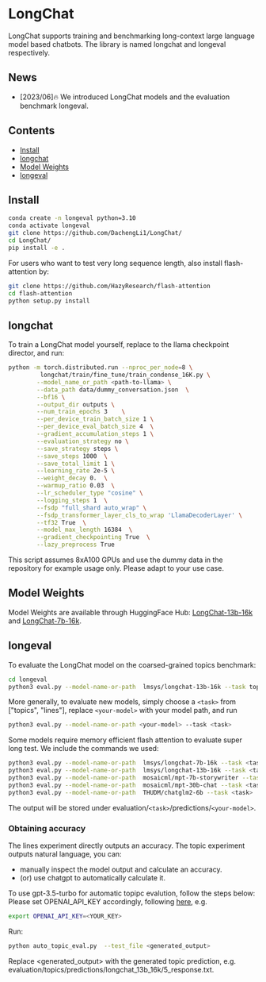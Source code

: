# LongChat
LongChat supports training and benchmarking long-context large language model based chatbots. The library is named longchat and longeval respectively.

## News
- [2023/06]🔥 We introduced LongChat models and the evaluation benchmark longeval.

## Contents
- [Install](#install)
- [longchat](#longchat)
- [Model Weights](#model-weights)
- [longeval](#longeval)

## Install
```bash
conda create -n longeval python=3.10
conda activate longeval
git clone https://github.com/DachengLi1/LongChat/
cd LongChat/
pip install -e .
```
For users who want to test very long sequence length, also install flash-attention by:
```bash
git clone https://github.com/HazyResearch/flash-attention
cd flash-attention
python setup.py install
```

## longchat
To train a LongChat model yourself, replace <path-to-llama> to the llama checkpoint director, and run:
```bash
python -m torch.distributed.run --nproc_per_node=8 \
         longchat/train/fine_tune/train_condense_16K.py \
        --model_name_or_path <path-to-llama> \
        --data_path data/dummy_conversation.json  \
        --bf16 \
        --output_dir outputs \
        --num_train_epochs 3    \
        --per_device_train_batch_size 1 \
        --per_device_eval_batch_size 4  \
        --gradient_accumulation_steps 1 \
        --evaluation_strategy no \
        --save_strategy steps \
        --save_steps 1000  \
        --save_total_limit 1 \
        --learning_rate 2e-5 \
        --weight_decay 0.  \
        --warmup_ratio 0.03  \
        --lr_scheduler_type "cosine" \
        --logging_steps 1  \
        --fsdp "full_shard auto_wrap" \
        --fsdp_transformer_layer_cls_to_wrap 'LlamaDecoderLayer' \
        --tf32 True  \
        --model_max_length 16384  \
        --gradient_checkpointing True  \
        --lazy_preprocess True
```
This script assumes 8xA100 GPUs and use the dummy data in the repository for example usage only. Please adapt to your use case.

## Model Weights
Model Weights are available through HuggingFace Hub: [LongChat-13b-16k](https://huggingface.co/lmsys/longchat-13b-16k) and [LongChat-7b-16k](https://huggingface.co/lmsys/longchat-7b-16k).

## longeval
To evaluate the LongChat model on the coarsed-grained topics benchmark:
```bash
cd longeval
python3 eval.py --model-name-or-path  lmsys/longchat-13b-16k --task topics --longchat_flash_attn
```

More generally, to evaluate new models, simply choose a ```<task>``` from ["topics", "lines"], replace ```<your-model>``` with your model path, and run
```bash
python3 eval.py --model-name-or-path <your-model> --task <task>
```
Some models require memory efficient flash attention to evaluate super long test. We include the commands we used:
```bash
python3 eval.py --model-name-or-path  lmsys/longchat-7b-16k --task <task> --longchat_flash_attn
python3 eval.py --model-name-or-path  lmsys/longchat-13b-16k --task <task> --longchat_flash_attn
python3 eval.py --model-name-or-path  mosaicml/mpt-7b-storywriter --task <task>
python3 eval.py --model-name-or-path  mosaicml/mpt-30b-chat --task <task> --num_gpus 8 --max_gpu_memory 10
python3 eval.py --model-name-or-path  THUDM/chatglm2-6b --task <task>
```
The output will be stored under evaluation/`<task>`/predictions/`<your-model>`.

### Obtaining accuracy
The lines experiment directly outputs an accuracy. The topic experiment outputs natural language, you can:
- manually inspect the model output and calculate an accuracy.
- (or) use chatgpt to automatically calculate it.

To use gpt-3.5-turbo for automatic topipc evalution, follow the steps below:
Please set OPENAI_API_KEY accordingly, following [here](https://help.openai.com/en/articles/5112595-best-practices-for-api-key-safety), e.g.
```bash
export OPENAI_API_KEY=<YOUR_KEY>
```
Run:
```bash
python auto_topic_eval.py  --test_file <generated_output>
```
Replace <generated_output> with the generated topic prediction, e.g. evaluation/topics/predictions/longchat_13b_16k/5_response.txt.




